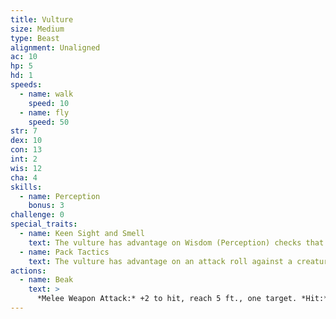 ```yaml
---
title: Vulture
size: Medium
type: Beast
alignment: Unaligned
ac: 10
hp: 5
hd: 1
speeds:
  - name: walk
    speed: 10
  - name: fly
    speed: 50
str: 7
dex: 10
con: 13
int: 2
wis: 12
cha: 4
skills:
  - name: Perception
    bonus: 3
challenge: 0
special_traits:
  - name: Keen Sight and Smell
    text: The vulture has advantage on Wisdom (Perception) checks that rely on sight or smell.
  - name: Pack Tactics
    text: The vulture has advantage on an attack roll against a creature if at least one of the vulture's allies is within 5 feet of the creature and the ally isn't incapacitated.
actions:
  - name: Beak
    text: >
      *Melee Weapon Attack:* +2 to hit, reach 5 ft., one target. *Hit:* 2 (1d4) piercing damage.
---
```

